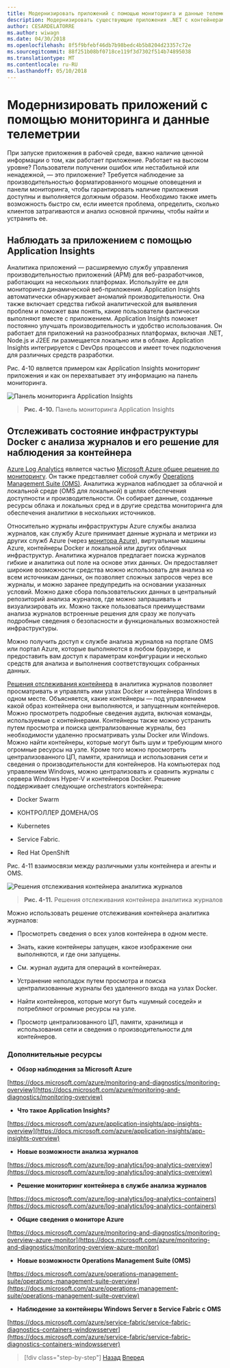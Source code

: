 ```yaml
---
title: Модернизировать приложений с помощью мониторинга и данные телеметрии
description: Модернизировать существующие приложения .NET с контейнерами Windows и облако Azure | Модернизировать приложений с помощью мониторинга и данные телеметрии
author: CESARDELATORRE
ms.author: wiwagn
ms.date: 04/30/2018
ms.openlocfilehash: 8f5f9bfebf46db7b98bedc4b5b8204d23357c72e
ms.sourcegitcommit: 88f251b08bf0718ce119f3d7302f514b74895038
ms.translationtype: MT
ms.contentlocale: ru-RU
ms.lasthandoff: 05/10/2018
---
```

# <a name="modernize-your-apps-with-monitoring-and-telemetry"></a>Модернизировать приложений с помощью мониторинга и данные телеметрии

При запуске приложения в рабочей среде, важно наличие ценной информации о том, как работает приложение. Работает на высоком уровне? Пользователи получении ошибок или нестабильной или ненадежной, — это приложение? Требуется наблюдение за производительностью форматированного мощные оповещения и панели мониторинга, чтобы гарантировать наличие приложения доступны и выполняется должным образом. Необходимо также иметь возможность быстро см, если имеется проблема, определить, сколько клиентов затрагиваются и анализ основной причины, чтобы найти и устранить ее.

## <a name="monitor-your-application-with-application-insights"></a>Наблюдать за приложением с помощью Application Insights

Аналитика приложений — расширяемую службу управления производительностью приложений (APM) для веб-разработчиков, работающих на нескольких платформах. Используйте ее для мониторинга динамической веб-приложения. Application Insights автоматически обнаруживает аномалий производительности. Она также включает средства гибкой аналитической для выявления проблем и поможет вам понять, какие пользователи фактически выполняют вместе с приложением. Application Insights поможет постоянно улучшать производительность и удобство использования. Он работает для приложений на разнообразных платформах, включая .NET, Node.js и J2EE ли размещается локально или в облаке. Application Insights интегрируется с DevOps процессов и имеет точек подключения для различных средств разработки.

Рис. 4-10 является примером как Application Insights мониторинг приложения и как он перехватывает эту информацию на панель мониторинга.

![Панель мониторинга Application Insights](./media/image10.png)

> **Рис. 4-10.** Панель мониторинга Application Insights

## <a name="monitor-your-docker-infrastructure-with-log-analytics-and-its-container-monitoring-solution"></a>Отслеживать состояние инфраструктуры Docker с анализа журналов и его решение для наблюдения за контейнера

[Azure Log Analytics](https://docs.microsoft.com/azure/log-analytics/log-analytics-overview) является частью [Microsoft Azure общее решение по мониторингу](https://docs.microsoft.com/azure/monitoring-and-diagnostics/monitoring-overview). Он также представляет собой службу [Operations Management Suite (OMS)](https://docs.microsoft.com/azure/operations-management-suite/operations-management-suite-overview). Аналитика журналов наблюдает за облачной и локальной среде (OMS для локальной) в целях обеспечения доступности и производительности. Он собирает данные, созданные ресурсы облака и локальных сред и в другие средства мониторинга для обеспечения аналитики в нескольких источников.

Относительно журналы инфраструктуры Azure службы анализа журналов, как службу Azure принимает данные журнала и метрики из других служб Azure (через [монитора Azure](https://docs.microsoft.com/azure/monitoring-and-diagnostics/monitoring-overview-azure-monitor)), виртуальные машины Azure, контейнеры Docker и локальной или других облачных инфраструктур. Аналитика журналов предлагает поиска журналов гибкие и аналитика out поле на основе этих данных. Он предоставляет широкие возможности средства можно использовать для анализа ко всем источникам данных, он позволяет сложных запросов через все журналы, и можно заранее предупредить на основании указанных условий. Можно даже сбора пользовательских данных в центральный репозиторий анализа журналов, где можно запрашивать и визуализировать их. Можно также пользоваться преимуществами анализа журналов встроенные решения для сразу же получать подробные сведения о безопасности и функциональных возможностей инфраструктуры.

Можно получить доступ к службе анализа журналов на портале OMS или портал Azure, которые выполняются в любом браузере, и предоставить вам доступ к параметрам конфигурации и несколько средств для анализа и выполнения соответствующих собранных данных.

[Решения отслеживания контейнера](https://docs.microsoft.com/azure/log-analytics/log-analytics-containers) в аналитика журналов позволяет просматривать и управлять ими узлах Docker и контейнера Windows в одном месте. Объясняется, какие контейнеры — под управлением какой образ контейнера они выполняются, и запущенным контейнеров. Можно просмотреть подробные сведения аудита, включая команды, используемые с контейнерами. Контейнеры также можно устранить путем просмотра и поиска централизованные журналы, без необходимости удаленно просматривать узлы Docker или Windows. Можно найти контейнеры, которые могут быть шум и требующим много огромные ресурсы на узле. Кроме того можно просмотреть централизованного ЦП, памяти, хранилища и использования сети и сведения о производительности для контейнеров. На компьютерах под управлением Windows, можно централизовать и сравнить журналы с сервера Windows Hyper-V и контейнеров Docker. Решение поддерживает следующие orchestrators контейнера:

-   Docker Swarm

-   КОНТРОЛЛЕР ДОМЕНА/OS

-   Kubernetes

-   Service Fabric.

-   Red Hat OpenShift

Рис. 4-11 взаимосвязи между различными узлы контейнера и агенты и OMS.

![Решения отслеживания контейнера аналитика журналов](./media/image11.png)

> **Рис. 4-11.** Решения отслеживания контейнера аналитика журналов

Можно использовать решение отслеживания контейнера аналитика журналов:

-   Просмотреть сведения о всех узлов контейнера в одном месте.

-   Знать, какие контейнеры запущен, какое изображение они выполняются, и где они запущены.

-   См. журнал аудита для операций в контейнерах.

-   Устранение неполадок путем просмотра и поиска централизованные журналы без удаленного входа на узлах Docker.

-   Найти контейнеров, которые могут быть «шумный соседей» и потребляют огромные ресурсы на узле.

-   Просмотр централизованного ЦП, памяти, хранилища и использования сети и сведения о производительности для контейнеров.

### <a name="additional-resources"></a>Дополнительные ресурсы

-   **Обзор наблюдения за Microsoft Azure**

[https://docs.microsoft.com/azure/monitoring-and-diagnostics/monitoring-overview](https://docs.microsoft.com/azure/monitoring-and-diagnostics/monitoring-overview)

-   **Что такое Application Insights?**

[https://docs.microsoft.com/azure/application-insights/app-insights-overview](https://docs.microsoft.com/azure/application-insights/app-insights-overview)

-   **Новые возможности анализа журналов**

[https://docs.microsoft.com/azure/log-analytics/log-analytics-overview](https://docs.microsoft.com/azure/log-analytics/log-analytics-overview)

-   **Решение мониторинг контейнера в службе анализа журналов**

[https://docs.microsoft.com/azure/log-analytics/log-analytics-containers](https://docs.microsoft.com/azure/log-analytics/log-analytics-containers)

-   **Общие сведения о мониторе Azure**

[https://docs.microsoft.com/azure/monitoring-and-diagnostics/monitoring-overview-azure-monitor](https://docs.microsoft.com/azure/monitoring-and-diagnostics/monitoring-overview-azure-monitor)

-   **Новые возможности Operations Management Suite (OMS)**

[https://docs.microsoft.com/azure/operations-management-suite/operations-management-suite-overview](https://docs.microsoft.com/azure/operations-management-suite/operations-management-suite-overview)

-   **Наблюдение за контейнеры Windows Server в Service Fabric с OMS**

[https://docs.microsoft.com/azure/service-fabric/service-fabric-diagnostics-containers-windowsserver](https://docs.microsoft.com/azure/service-fabric/service-fabric-diagnostics-containers-windowsserver)

>[!div class="step-by-step"]
[Назад](build-resilient-services-ready-for-the-cloud-embrace-transient-failures-in-the-cloud.md)
[Вперед](modernize-your-apps-lifecycle-with-ci-cd-pipelines-and-devops-tools-in-the-cloud.md)
